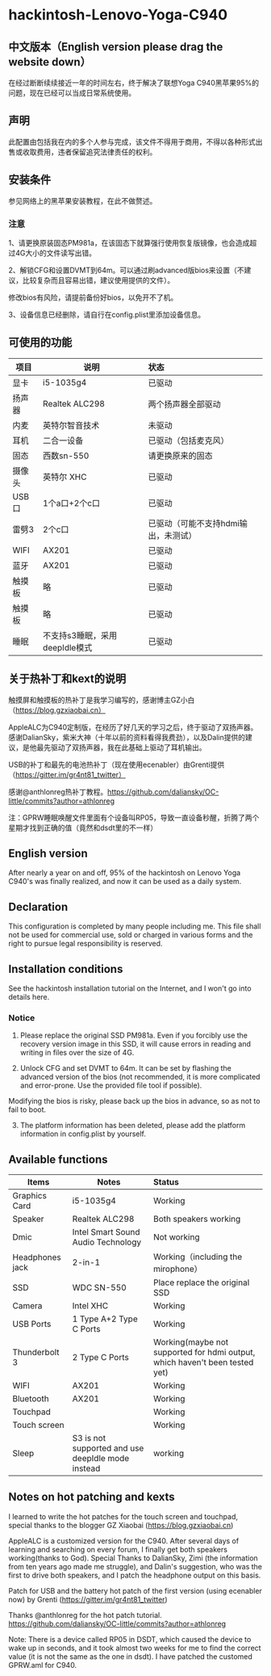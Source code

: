 
# hackintosh-Lenovo-Yoga-C940

## 中文版本（English version please drag the website down）

在经过断断续续接近一年的时间左右，终于解决了联想Yoga C940黑苹果95%的问题，现在已经可以当成日常系统使用。

## 声明
此配置由包括我在内的多个人参与完成，该文件不得用于商用，不得以各种形式出售或收取费用，违者保留追究法律责任的权利。

## 安装条件
参见网络上的黑苹果安装教程，在此不做赘述。

### 注意
1、请更换原装固态PM981a，在该固态下就算强行使用恢复版镜像，也会造成超过4G大小的文件读写出错。

2、解锁CFG和设置DVMT到64m。可以通过刷advanced版bios来设置（不建议，比较复杂而且容易出错，建议使用提供的文件）。

修改bios有风险，请提前备份好bios，以免开不了机。

3、设备信息已经删除，请自行在config.plist里添加设备信息。

## 可使用的功能
| 项目   | 说明                     | 状态                           |
|--------|-------------------------------|:----------------------------------|
| 显卡 | i5-1035g4                | 已驱动                |
| 扬声器 | Realtek ALC298                | 两个扬声器全部驱动                |
| 内麦   | 英特尔智音技术                | 未驱动                            |
| 耳机   | 二合一设备                     | 已驱动（包括麦克风）                |
| 固态   | 西数sn-550                    | 请更换原来的固态                  |
| 摄像头 | 英特尔 XHC                    | 已驱动                            |
| USB口  | 1个a口+2个c口                 | 已驱动                            |
| 雷劈3  | 2个c口                        | 已驱动（可能不支持hdmi输出，未测试） |
| WIFI   | AX201                         | 已驱动                            |
| 蓝牙   | AX201                         | 已驱动                            |
| 触摸板 | 略                            | 已驱动                            |
| 触摸板 | 略                            | 已驱动                            |
| 睡眠   | 不支持s3睡眠，采用deepIdle模式 | 已驱动                            |


## 关于热补丁和kext的说明

触摸屏和触摸板的热补丁是我学习编写的，感谢博主GZ小白（https://blog.gzxiaobai.cn）

AppleALC为C940定制版，在经历了好几天的学习之后，终于驱动了双扬声器。感谢DalianSky，紫米大神（十年以前的资料看得我费劲），以及Dalin提供的建议，是他最先驱动了双扬声器，我在此基础上驱动了耳机输出。

USB的补丁和最先的电池热补丁（现在使用ecenabler）由Grenti提供（https://gitter.im/gr4nt81_twitter）

感谢@anthlonreg热补丁教程。https://github.com/daliansky/OC-little/commits?author=athlonreg

注：GPRW睡眠唤醒文件里面有个设备叫RP05，导致一直设备秒醒，折腾了两个星期才找到正确的值（竟然和dsdt里的不一样）




## English version
After nearly a year on and off, 95% of the hackintosh on Lenovo Yoga C940's  was finally realized, and now it can be used as a daily system.

## Declaration
This configuration is completed by many people including me. This file shall not be used for commercial use, sold or charged in various forms and the right to pursue legal responsibility is reserved.

## Installation conditions
See the hackintosh installation tutorial on the Internet, and I won't go into details here.

### Notice
1. Please replace the original SSD PM981a. Even if you forcibly use the recovery version image in this SSD, it will cause errors in reading and writing in files over the size of 4G.

2. Unlock CFG and set DVMT to 64m. It can be set by flashing the advanced version of the bios (not recommended, it is more complicated and error-prone. Use the provided file tool if possible).

Modifying the bios is risky, please back up the bios in advance, so as not to fail to boot.

3. The platform information has been deleted, please add the platform information in config.plist by yourself.

## Available functions
| Items   |     Notes   | Status                          |
|--------|-------------------------------|:----------------------------------|
| Graphics Card | i5-1035g4             |           Working|
| Speaker | Realtek ALC298                | Both speakers working                |
| Dmic   | Intel Smart Sound Audio Technology                |      Not working                       |
| Headphones jack   | 2-in-1                     | Working（including the mirophone）                |
| SSD| WDC SN-550                    | Place replace the original SSD                  |
| Camera | Intel XHC                    | Working                           |
| USB Ports  | 1 Type A+2 Type C Ports                 | Working                            |
| Thunderbolt 3  | 2 Type C Ports                        | Working(maybe not supported for hdmi output, which haven't been tested yet) |
| WIFI   | AX201                         | Working                            |
| Bluetooth   | AX201                         | Working                           |
| Touchpad |                             | Working                            |
| Touch screen |                             | Working                           |
| Sleep   | S3 is not supported and use deepIdle mode instead | working                            |


## Notes on hot patching and kexts

I learned to write the hot patches for the touch screen and touchpad, special thanks to the blogger GZ Xiaobai (https://blog.gzxiaobai.cn)

AppleALC is a customized version for the C940. After several days of learning and searching on every forum, I finally get both speakers working(thanks to God). Special Thanks to DalianSky, Zimi (the information from ten years ago made me struggle), and Dalin's suggestion, who was the first to drive both speakers, and I patch the headphone output on this basis.

Patch for USB and the battery hot patch of the first version (using ecenabler now) by Grenti (https://gitter.im/gr4nt81_twitter)

Thanks @anthlonreg for the hot patch tutorial. https://github.com/daliansky/OC-little/commits?author=athlonreg

Note: There is a device called RP05 in DSDT, which caused the device to wake up in seconds, and it took almost two weeks for me to find the correct value (it is not the same as the one in dsdt). I have patched the customed GPRW.aml for C940.



